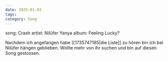 ```yaml
---
date: 2025-01-03
tags:
category: Song
---
```


song: Crash
artist: Nilüfer Yanya
album: Feeling Lucky?

Nachdem ich angefangen habe [[1735747185|die Liste]] zu hören bin ich bei Nilüfer hängen geblieben.
Wollte mehr von ihr suchen und bin auf diesen Song gestossen.
